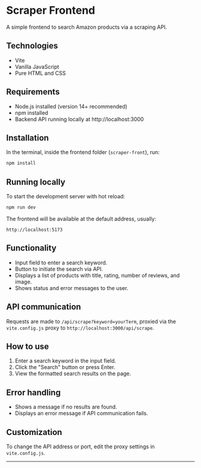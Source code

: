 # Scraper Frontend

A simple frontend to search Amazon products via a scraping API.

## Technologies

- Vite
- Vanilla JavaScript
- Pure HTML and CSS

## Requirements

- Node.js installed (version 14+ recommended)
- npm installed
- Backend API running locally at http://localhost:3000

## Installation

In the terminal, inside the frontend folder (`scraper-front`), run:

```bash
npm install
```

## Running locally

To start the development server with hot reload:

```bash
npm run dev
```

The frontend will be available at the default address, usually:

```
http://localhost:5173
```

## Functionality

- Input field to enter a search keyword.
- Button to initiate the search via API.
- Displays a list of products with title, rating, number of reviews, and image.
- Shows status and error messages to the user.

## API communication

Requests are made to `/api/scrape?keyword=yourTerm`, proxied via the `vite.config.js` proxy to `http://localhost:3000/api/scrape`.

## How to use

1. Enter a search keyword in the input field.
2. Click the "Search" button or press Enter.
3. View the formatted search results on the page.

## Error handling

- Shows a message if no results are found.
- Displays an error message if API communication fails.

## Customization

To change the API address or port, edit the proxy settings in `vite.config.js`.

---

